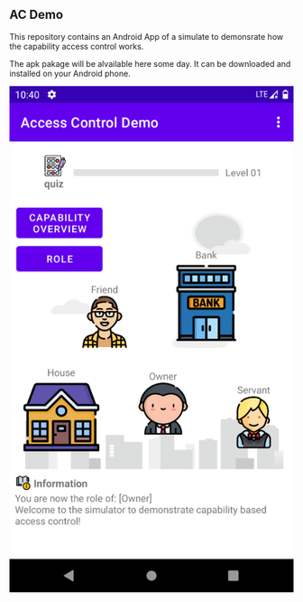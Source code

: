 ## AC Demo

This repository contains an Android App of a simulate to demonsrate how the capability access control works.

The apk pakage will be alvailable here some day. It can be downloaded and installed on your Android phone.



<div align=center><img src="images/main_page.png"/></div>

